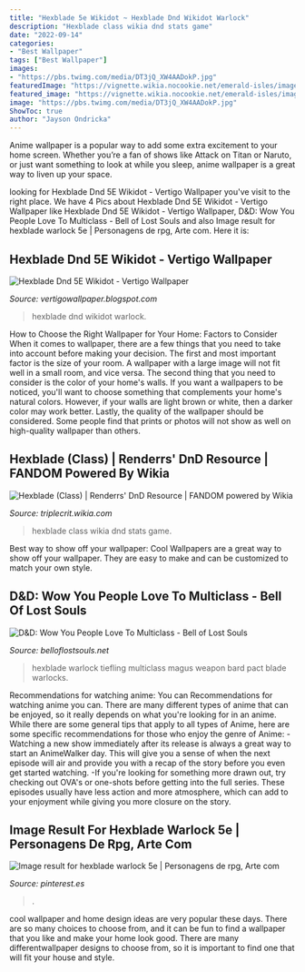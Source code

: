 ```yaml
---
title: "Hexblade 5e Wikidot ~ Hexblade Dnd Wikidot Warlock"
description: "Hexblade class wikia dnd stats game"
date: "2022-09-14"
categories:
- "Best Wallpaper"
tags: ["Best Wallpaper"]
images:
- "https://pbs.twimg.com/media/DT3jQ_XW4AADokP.jpg"
featuredImage: "https://vignette.wikia.nocookie.net/emerald-isles/images/4/4b/Hexblade.png/revision/latest?cb=20160829040118"
featured_image: "https://vignette.wikia.nocookie.net/emerald-isles/images/4/4b/Hexblade.png/revision/latest?cb=20160829040118"
image: "https://pbs.twimg.com/media/DT3jQ_XW4AADokP.jpg"
ShowToc: true
author: "Jayson Ondricka"
---
```



Anime wallpaper is a popular way to add some extra excitement to your home screen. Whether you’re a fan of shows like Attack on Titan or Naruto, or just want something to look at while you sleep, anime wallpaper is a great way to liven up your space.

	

		
looking for Hexblade Dnd 5E Wikidot - Vertigo Wallpaper you've visit to the right place. We have 4 Pics about Hexblade Dnd 5E Wikidot - Vertigo Wallpaper like Hexblade Dnd 5E Wikidot - Vertigo Wallpaper, D&amp;D: Wow You People Love To Multiclass - Bell of Lost Souls and also Image result for hexblade warlock 5e | Personagens de rpg, Arte com. Here it is:
		
    
## Hexblade Dnd 5E Wikidot - Vertigo Wallpaper

<img loading=lazy src="https://pbs.twimg.com/media/DT3jQ_XW4AADokP.jpg" onerror="this.onerror=null;this.src='https://tse3.mm.bing.net/th?id=OIP.vq-Ned6ncBpjBJDzWFFNgwHaMN&amp;pid=15.1';" alt="Hexblade Dnd 5E Wikidot - Vertigo Wallpaper">

_Source: vertigowallpaper.blogspot.com_

>hexblade dnd wikidot warlock. 

	

How to Choose the Right Wallpaper for Your Home: Factors to Consider
When it comes to wallpaper, there are a few things that you need to take into account before making your decision. The first and most important factor is the size of your room. A wallpaper with a large image will not fit well in a small room, and vice versa. 
The second thing that you need to consider is the color of your home's walls. If you want a wallpapers to be noticed, you'll want to choose something that complements your home's natural colors. However, if your walls are light brown or white, then a darker color may work better. 
Lastly, the quality of the wallpaper should be considered. Some people find that prints or photos will not show as well on high-quality wallpaper than others.

    
## Hexblade (Class) | Renderrs&#039; DnD Resource | FANDOM Powered By Wikia

<img loading=lazy src="https://vignette.wikia.nocookie.net/emerald-isles/images/4/4b/Hexblade.png/revision/latest?cb=20160829040118" onerror="this.onerror=null;this.src='https://tse4.mm.bing.net/th?id=OIP.hkePIhd3s3wuE5jA03kt4gAAAA&amp;pid=15.1';" alt="Hexblade (Class) | Renderrs&#039; DnD Resource | FANDOM powered by Wikia">

_Source: triplecrit.wikia.com_

>hexblade class wikia dnd stats game. 

	

Best way to show off your wallpaper:
Cool Wallpapers are a great way to show off your wallpaper. They are easy to make and can be customized to match your own style.

    
## D&amp;D: Wow You People Love To Multiclass - Bell Of Lost Souls

<img loading=lazy src="https://www.belloflostsouls.net/wp-content/uploads/2019/07/Hexblade-5e-462x600.jpg" onerror="this.onerror=null;this.src='https://tse2.mm.bing.net/th?id=OIP.ygsnj3aGw_heLhn3-2hjqQAAAA&amp;pid=15.1';" alt="D&amp;D: Wow You People Love To Multiclass - Bell of Lost Souls">

_Source: belloflostsouls.net_

>hexblade warlock tiefling multiclass magus weapon bard pact blade warlocks. 

	

Recommendations for watching anime: You can
Recommendations for watching anime you can. There are many different types of anime that can be enjoyed, so it really depends on what you're looking for in an anime. While there are some general tips that apply to all types of Anime, here are some specific recommendations for those who enjoy the genre of Anime: 
-Watching a new show immediately after its release is always a great way to start an AnimeWalker day. This will give you a sense of when the next episode will air and provide you with a recap of the story before you even get started watching. 
-If you're looking for something more drawn out, try checking out OVA's or one-shots before getting into the full series. These episodes usually have less action and more atmosphere, which can add to your enjoyment while giving you more closure on the story.

    
## Image Result For Hexblade Warlock 5e | Personagens De Rpg, Arte Com

<img loading=lazy src="https://i.pinimg.com/originals/9c/95/f3/9c95f3beb1c4331752b2f9f1d5e2bd28.png" onerror="this.onerror=null;this.src='https://tse2.mm.bing.net/th?id=OIP.u52wbn2aBrsQKBRzxpi7WQHaJo&amp;pid=15.1';" alt="Image result for hexblade warlock 5e | Personagens de rpg, Arte com">

_Source: pinterest.es_

>. 

	

cool wallpaper and home design ideas are very popular these days. There are so many choices to choose from, and it can be fun to find a wallpaper that you like and make your home look good. There are many differentwallpaper designs to choose from, so it is important to find one that will fit your house and style.

